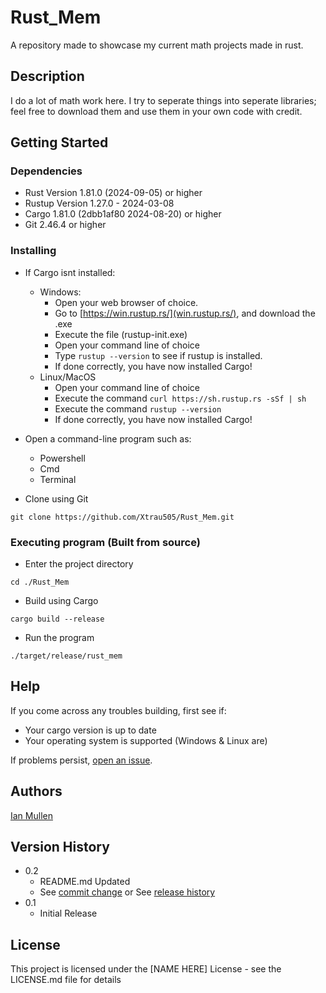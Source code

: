 # Rust_Mem

A repository made to showcase my current math projects made in rust.

## Description

I do a lot of math work here.
I try to seperate things into seperate libraries; feel free to download them and use them in your own code with credit.

## Getting Started

### Dependencies

* Rust Version 1.81.0 (2024-09-05) or higher
* Rustup Version 1.27.0 - 2024-03-08
* Cargo 1.81.0 (2dbb1af80 2024-08-20) or higher
* Git 2.46.4 or higher

### Installing

* If Cargo isnt installed:
    * Windows:
        * Open your web browser of choice.
        * Go to [https://win.rustup.rs/](win.rustup.rs/), and download the .exe
        * Execute the file (rustup-init.exe)
        * Open your command line of choice
        * Type `rustup --version` to see if rustup is installed.
        * If done correctly, you have now installed Cargo!
    * Linux/MacOS
        * Open your command line of choice
        * Execute the command `curl https://sh.rustup.rs -sSf | sh`
        * Execute the command `rustup --version`
        * If done correctly, you have now installed Cargo!

* Open a command-line program such as:
    * Powershell
    * Cmd
    * Terminal
* Clone using Git
```
git clone https://github.com/Xtrau505/Rust_Mem.git
```

### Executing program (Built from source)

* Enter the project directory
```
cd ./Rust_Mem
```
* Build using Cargo
```
cargo build --release
```
* Run the program
```
./target/release/rust_mem
```

## Help

If you come across any troubles building, first see if:
* Your cargo version is up to date
* Your operating system is supported (Windows & Linux are)

If problems persist, [open an issue](https://github.com/Xtrau505/Rust_Mem/issues).

## Authors

[Ian Mullen](mailto:zephyros@zephyros1938.org)

## Version History

* 0.2
    * README.md Updated
    * See [commit change]() or See [release history]()
* 0.1
    * Initial Release

## License

This project is licensed under the [NAME HERE] License - see the LICENSE.md file for details
